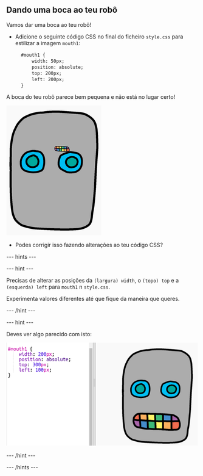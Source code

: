 ## Dando uma boca ao teu robô

Vamos dar uma boca ao teu robô!

- Adicione o seguinte código CSS no final do ficheiro `style.css` para estilizar a imagem `mouth1`:
    
        #mouth1 {
            width: 50px;
            position: absolute;
            top: 200px;
            left: 200px;
        }
        

A boca do teu robô parece bem pequena e não está no lugar certo!

![captura de ecrã](images/robot-mouth.png)

- Podes corrigir isso fazendo alterações ao teu código CSS?

--- hints ---

--- hint ---

Precisas de alterar as posições da `(largura) width`, o `(topo) top` e a `(esquerda) left` para `mouth1` n `style.css`.

Experimenta valores diferentes até que fique da maneira que queres.

--- /hint ---

--- hint ---

Deves ver algo parecido com isto:

![captura de ecrã](images/robot-mouth-code.png)

--- /hint ---

--- /hints ---